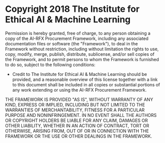# Copyright 2018 The Institute for Ethical AI & Machine Learning

Permission is hereby granted, free of charge, to any person obtaining a copy of the AI-RFX Procurement Framework, including any associated documentation files or software (the "Framework"), to deal in the Framework without restriction, including without limitation the rights to use, copy, modify, merge, publish, distribute, sublicense, and/or sell copies of the Framework, and to permit persons to whom the Framework is furnished to do so, subject to the following conditions:

* Credit to The Institute for Ethical AI & Machine Learning should be provided, and a reasonable overview of this license together with a link to this document shall be included in all copies or substantial portions of any work extending or using the AI-RFX Procurement Framework.

THE FRAMEWORK IS PROVIDED "AS IS", WITHOUT WARRANTY OF ANY KIND, EXPRESS OR IMPLIED, INCLUDING BUT NOT LIMITED TO THE WARRANTIES OF MERCHANTABILITY, FITNESS FOR A PARTICULAR PURPOSE AND NONINFRINGEMENT. IN NO EVENT SHALL THE AUTHORS OR COPYRIGHT HOLDERS BE LIABLE FOR ANY CLAIM, DAMAGES OR OTHER LIABILITY, WHETHER IN AN ACTION OF CONTRACT, TORT OR OTHERWISE, ARISING FROM, OUT OF OR IN CONNECTION WITH THE FRAMEWORK OR THE USE OR OTHER DEALINGS IN THE FRAMEWORK.

